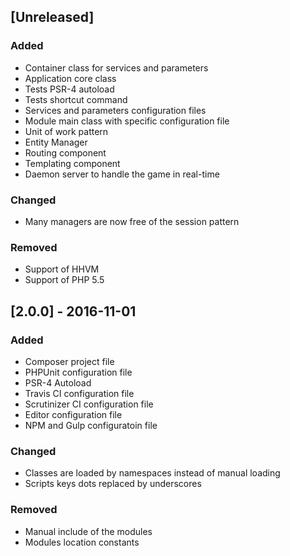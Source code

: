 ## [Unreleased]
### Added
- Container class for services and parameters
- Application core class
- Tests PSR-4 autoload
- Tests shortcut command
- Services and parameters configuration files
- Module main class with specific configuration file
- Unit of work pattern
- Entity Manager
- Routing component
- Templating component
- Daemon server to handle the game in real-time

### Changed
- Many managers are now free of the session pattern

### Removed
- Support of HHVM
- Support of PHP 5.5

## [2.0.0] - 2016-11-01
### Added
* Composer project file
* PHPUnit configuration file
* PSR-4 Autoload
* Travis CI configuration file
* Scrutinizer CI configuration file
* Editor configuration file
* NPM and Gulp configuratoin file

### Changed
* Classes are loaded by namespaces instead of manual loading
* Scripts keys dots replaced by underscores

### Removed
* Manual include of the modules
* Modules location constants
